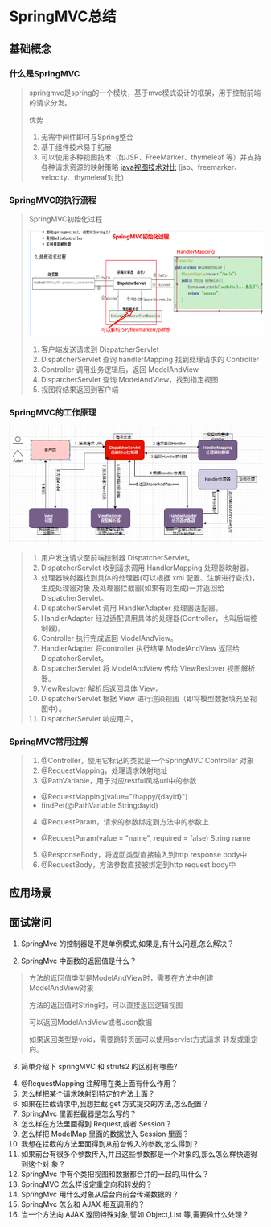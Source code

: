 # SpringMVC总结
## 基础概念

### 什么是SpringMVC

> springmvc是spring的一个模块，基于mvc模式设计的框架，用于控制前端的请求分发。
>
> 优势：
>
> 1. 无需中间件即可与Spring整合
> 2. 基于组件技术易于拓展
> 3. 可以使用多种视图技术（如JSP、FreeMarker、thymeleaf 等）并支持各种请求资源的映射策略 
>    [java视图技术对比](https://chunsoft.blog.csdn.net/article/details/76407612?utm_medium=distribute.pc_relevant.none-task-blog-BlogCommendFromMachineLearnPai2-2.channel_param&depth_1-utm_source=distribute.pc_relevant.none-task-blog-BlogCommendFromMachineLearnPai2-2.channel_param)    (jsp、freemarker、velocity、thymeleaf对比)  

### SpringMVC的执行流程

>SpringMVC初始化过程
>
>![image-20201020161431205](img/image-20201020161431205.png)
>
>1. 客户端发送请求到 DispatcherServlet 
>2. DispatcherServlet 查询 handlerMapping 找到处理请求的 Controller 
>3. Controller 调用业务逻辑后，返回 ModelAndView 
>4. DispatcherServlet 查询 ModelAndView，找到指定视图 
>5. 视图将结果返回到客户端

### SpringMVC的工作原理

![image-20201020162853705](img/image-20201020162853705.png)

>1. 用户发送请求至前端控制器 DispatcherServlet。
>2. DispatcherServlet 收到请求调用 HandlerMapping 处理器映射器。
>3. 处理器映射器找到具体的处理器(可以根据 xml 配置、注解进行查找)，生成处理器对象 及处理器拦截器(如果有则生成)一并返回给 DispatcherServlet。
>4. DispatcherServlet 调用 HandlerAdapter 处理器适配器。
>5. HandlerAdapter 经过适配调用具体的处理器(Controller，也叫后端控制器)。
>6. Controller 执行完成返回 ModelAndView。
>7. HandlerAdapter 将controller 执行结果 ModelAndView 返回给 DispatcherServlet。 
>8. DispatcherServlet 将 ModelAndView 传给 ViewReslover 视图解析器。
>9. ViewReslover 解析后返回具体 View。
>10. DispatcherServlet 根据 View 进行渲染视图（即将模型数据填充至视图中）。
>11. DispatcherServlet 响应用户。

### SpringMVC常用注解

>1. @Controller，使用它标记的类就是一个SpringMVC Controller 对象 
>2. @RequestMapping，处理请求映射地址
>3. @PathVariable，用于对应restful风格url中的参数
>   - @RequestMapping(value="/happy/{dayid}") 
>   - findPet(@PathVariable Stringdayid) 
>4. @RequestParam，请求的参数绑定到方法中的参数上 
>   - @RequestParam(value = "name", required = false) String name 
>5. @ResponseBody，将返回类型直接输入到http response body中
>6. @RequestBody，方法参数直接被绑定到http request body中

## 应用场景



## 面试常问

1. SpringMvc 的控制器是不是单例模式,如果是,有什么问题,怎么解决？

> 

2. SpringMvc 中函数的返回值是什么？

> 方法的返回值类型是ModelAndView时，需要在方法中创建 ModelAndView对象 
>
> 方法的返回值时String时，可以直接返回逻辑视图 
>
> 可以返回ModelAndView或者Json数据 
>
> 如果返回类型是void，需要跳转页面可以使用servlet方式请求 转发或重定向。

3. 简单介绍下 springMVC 和 struts2 的区别有哪些?

> 

4. @RequestMapping 注解用在类上面有什么作用？
5. 怎么样把某个请求映射到特定的方法上面？
6. 如果在拦截请求中,我想拦截 get 方式提交的方法,怎么配置？
7. SpringMvc 里面拦截器是怎么写的？
8. 怎么样在方法里面得到 Request,或者 Session？
9. 怎么样把 ModelMap 里面的数据放入 Session 里面？
10. 我想在拦截的方法里面得到从前台传入的参数,怎么得到？
11. 如果前台有很多个参数传入,并且这些参数都是一个对象的,那么怎么样快速得到这个对 象？
12. SpringMvc 中有个类把视图和数据都合并的一起的,叫什么？
13. SpringMVC 怎么样设定重定向和转发的？
14. SpringMvc 用什么对象从后台向前台传递数据的？
15. SpringMvc 怎么和 AJAX 相互调用的？
16. 当一个方法向 AJAX 返回特殊对象,譬如 Object,List 等,需要做什么处理？

